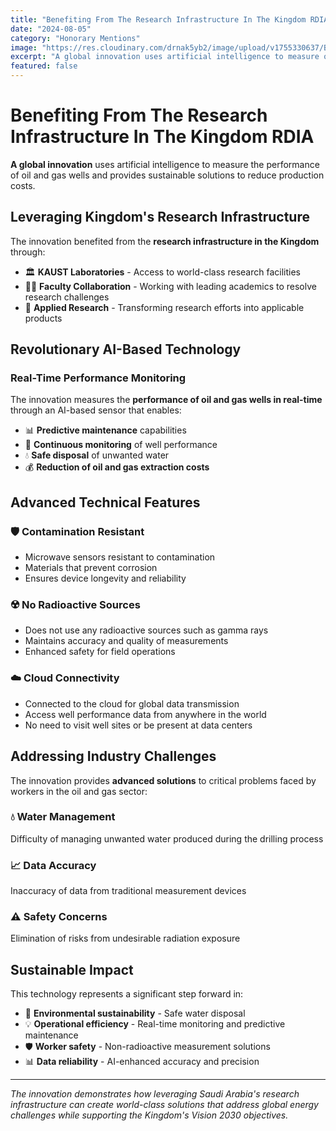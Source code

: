 ```yaml
---
title: "Benefiting From The Research Infrastructure In The Kingdom RDIA"
date: "2024-08-05"
category: "Honorary Mentions"
image: "https://res.cloudinary.com/drnak5yb2/image/upload/v1755330637/Benefiting-from-the-research-infrastructure-in-the-Kingdom-1-1024x814_jxst0s.png"
excerpt: "A global innovation uses artificial intelligence to measure oil and gas well performance, providing sustainable solutions to reduce production costs through KAUST's research infrastructure."
featured: false
---
```


# Benefiting From The Research Infrastructure In The Kingdom RDIA

**A global innovation** uses artificial intelligence to measure the performance of oil and gas wells and provides sustainable solutions to reduce production costs.

## Leveraging Kingdom's Research Infrastructure

The innovation benefited from the **research infrastructure in the Kingdom** through:

- 🏛️ **KAUST Laboratories** - Access to world-class research facilities
- 👨‍🔬 **Faculty Collaboration** - Working with leading academics to resolve research challenges
- 🔬 **Applied Research** - Transforming research efforts into applicable products

## Revolutionary AI-Based Technology

### Real-Time Performance Monitoring

The innovation measures the **performance of oil and gas wells in real-time** through an AI-based sensor that enables:

- 📊 **Predictive maintenance** capabilities
- 🔄 **Continuous monitoring** of well performance
- 💧 **Safe disposal** of unwanted water
- 💰 **Reduction of oil and gas extraction costs**

## Advanced Technical Features

### 🛡️ **Contamination Resistant**
- Microwave sensors resistant to contamination
- Materials that prevent corrosion
- Ensures device longevity and reliability

### ☢️ **No Radioactive Sources**
- Does not use any radioactive sources such as gamma rays
- Maintains accuracy and quality of measurements
- Enhanced safety for field operations

### ☁️ **Cloud Connectivity**
- Connected to the cloud for global data transmission
- Access well performance data from anywhere in the world
- No need to visit well sites or be present at data centers

## Addressing Industry Challenges

The innovation provides **advanced solutions** to critical problems faced by workers in the oil and gas sector:

### 💧 **Water Management**
Difficulty of managing unwanted water produced during the drilling process

### 📈 **Data Accuracy**
Inaccuracy of data from traditional measurement devices

### ⚠️ **Safety Concerns**
Elimination of risks from undesirable radiation exposure

## Sustainable Impact

This technology represents a significant step forward in:

- 🌱 **Environmental sustainability** - Safe water disposal
- 💡 **Operational efficiency** - Real-time monitoring and predictive maintenance
- 🛡️ **Worker safety** - Non-radioactive measurement solutions
- 📊 **Data reliability** - AI-enhanced accuracy and precision

---

*The innovation demonstrates how leveraging Saudi Arabia's research infrastructure can create world-class solutions that address global energy challenges while supporting the Kingdom's Vision 2030 objectives.*